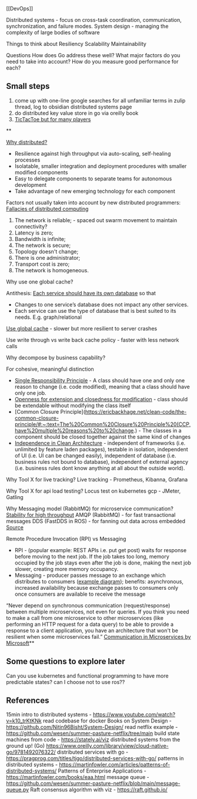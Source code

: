 [[DevOps]]

Distributed systems - focus on cross-task coordination, communication, synchronization, and failure modes. 
System design - managing the complexity of large bodies of software

Things to think about
Resiliency
Scalability
Maintainability

Questions
How does Go address these well?
What major factors do you need to take into account?
How do you measure good performance for each?


## Small steps
1. come up with one-line google searches for all unfamiliar terms in zulip thread, log to obsidian distributed systems page
1. do distributed key value store in go via oreilly book
1. [TicTacToe but for many players](https://github.com/recursecenter/wiki/wiki/System-Design)



**

[Why distributed?](https://microservices.io/patterns/microservices.html)
-   Resilience against high throughput via auto-scaling, self-healing processes
-   Isolatable, smaller integration and deployment procedures with smaller modified components
-   Easy to delegate components to separate teams for autonomous development
-   Take advantage of new emerging technology for each component

  

Factors not usually taken into account by new distributed programmers: [Fallacies of distributed computing](https://en.wikipedia.org/wiki/Fallacies_of_distributed_computing)

1.  The network is reliable; - spaced out swarm movement to maintain connectivity?
2.  Latency is zero;
3.  Bandwidth is infinite;
4.  The network is secure;
5.  Topology doesn't change;
6.  There is one administrator;
7.  Transport cost is zero;
8.  The network is homogeneous.


Why use one global cache?

Antithesis: [Each service should have its own database](https://microservices.io/patterns/data/database-per-service.html) so that

-   Changes to one service’s database does not impact any other services.
-   Each service can use the type of database that is best suited to its needs. E.g. graph/relational

  

[Use global cache](https://youtu.be/U3RkDLtS7uY?t=468) - slower but more resilient to server crashes

Use write through vs write back cache policy - faster with less network calls

  


Why decompose by business capability?

For cohesive, meaningful distinction
-   [Single Responsibility Principle](https://www.digitalocean.com/community/conceptual_articles/s-o-l-i-d-the-first-five-principles-of-object-oriented-design#single-responsibility-principle) - A class should have one and only one reason to change (i.e. code modified), meaning that a class should have only one job.
-   [Openness for extension and closedness for modification](https://www.digitalocean.com/community/conceptual_articles/s-o-l-i-d-the-first-five-principles-of-object-oriented-design#open-closed-principle) - class should be extendable without modifying the class itself
-   [Common Closure Principle](https://ericbackhage.net/clean-code/the-common-closure-principle/#:~:text=The%20Common%20Closure%20Principle%20(CCP,have%20multiple%20reasons%20to%20change.) - The classes in a component should be closed together against the same kind of changes
-   [Independence in Clean Architecture](https://blog.cleancoder.com/uncle-bob/2012/08/13/the-clean-architecture.html) - independent of frameworks (i.e. unlimited by feature laden packages), testable in isolation, independent of UI (i.e. UI can be changed easily), independent of database (i.e. business rules not bound to database), independent of external agency (i.e. business rules dont know anything at all about the outside world).



Why Tool X for live tracking?
Live tracking - Prometheus, Kibanna, Grafana

  

Why Tool X for api load testing?
Locus test on kubernetes gcp - JMeter, Gatling

  

Why Messaging model (RabbitMQ) for microservice communication?
[Stability for high throughput](https://particular.net/blog/rpc-vs-messaging-which-is-faster)
AMQP (RabbitMQ) - for fast transactional messages
DDS (FastDDS in ROS) - for fanning out data across embedded
[Source](https://www.electronicdesign.com/technologies/embedded-revolution/article/21796186/whats-the-difference-between-dds-and-amqp)

  

Remote Procedure Invocation (RPI) vs Messaging
-   RPI - (popular example: REST APIs i.e. put get post) waits for response before moving to the next job. If the job takes too long, memory occupied by the job stays even after the job is done, making the next job slower, creating more memory occupancy.
-   Messaging - producer passes message to an exchange which distributes to consumers ([example diagram](https://www.youtube.com/watch?v=deG25y_r6OY)); benefits: asynchronous, increased availability because exchange passes to consumers only once consumers are available to receive the message
  
“Never depend on synchronous communication (request/response) between multiple microservices, not even for queries. If you think you need to make a call from one microservice to other microservices (like performing an HTTP request for a data query) to be able to provide a response to a client application, you have an architecture that won't be resilient when some microservices fail.” [Communication in Microservices by Microsoft](https://docs.microsoft.com/en-us/dotnet/architecture/microservices/architect-microservice-container-applications/communication-in-microservice-architecture)**


## Some questions to explore later
Can you use kubernetes and functional programming to have more predictable states?
can I choose not to use ros??


## References
15min intro to distributed systems - https://www.youtube.com/watch?v=k10_trKtKNk
read codebase for docker
Books on System Design - https://github.com/Nitin96Bisht/System-Design/
read netflix example - https://github.com/wesen/summer-pasture-netflix/tree/main
build state machines from code - https://stately.ai/viz
distributed systems from the ground up! (Go) https://www.oreilly.com/library/view/cloud-native-go/9781492076322/
distributed services with go - https://pragprog.com/titles/tjgo/distributed-services-with-go/
patterns in distributed systems - https://martinfowler.com/articles/patterns-of-distributed-systems/
Patterns of Enterprise Applications - https://martinfowler.com/books/eaa.html
message queue - https://github.com/wesen/summer-pasture-netflix/blob/main/message-queue.py
Raft consensus algorithm with viz - https://raft.github.io/
